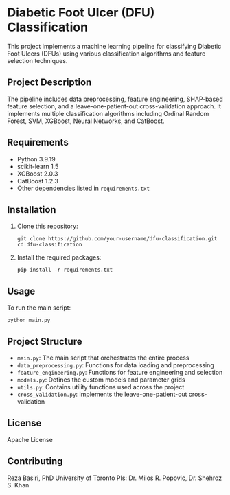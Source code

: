 # Diabetic Foot Ulcer (DFU) Classification

This project implements a machine learning pipeline for classifying Diabetic Foot Ulcers (DFUs) using various classification algorithms and feature selection techniques.

## Project Description

The pipeline includes data preprocessing, feature engineering, SHAP-based feature selection, and a leave-one-patient-out cross-validation approach. It implements multiple classification algorithms including Ordinal Random Forest, SVM, XGBoost, Neural Networks, and CatBoost.

## Requirements

- Python 3.9.19
- scikit-learn 1.5
- XGBoost 2.0.3
- CatBoost 1.2.3
- Other dependencies listed in `requirements.txt`

## Installation

1. Clone this repository:
   ```
   git clone https://github.com/your-username/dfu-classification.git
   cd dfu-classification
   ```

2. Install the required packages:
   ```
   pip install -r requirements.txt
   ```

## Usage

To run the main script:

```
python main.py
```

## Project Structure

- `main.py`: The main script that orchestrates the entire process
- `data_preprocessing.py`: Functions for data loading and preprocessing
- `feature_engineering.py`: Functions for feature engineering and selection
- `models.py`: Defines the custom models and parameter grids
- `utils.py`: Contains utility functions used across the project
- `cross_validation.py`: Implements the leave-one-patient-out cross-validation

## License

Apache License

## Contributing

Reza Basiri, PhD University of Toronto
PIs: Dr. Milos R. Popovic, Dr. Shehroz S. Khan
